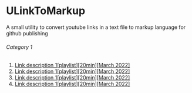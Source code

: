 # ULinkToMarkup
A small utility to convert youtube links in a text file to markup language for github publishing

###### Category 1
1. [Link description 1[playlist][20min][March 2022]](https://www.youtube.com/)
2. [Link description 1[playlist][20min][March 2022]](https://www.youtube.com/)
3. [Link description 1[playlist][20min][March 2022]](https://www.youtube.com/) 
4. [Link description 1[playlist][20min][March 2022]](https://www.youtube.com/) 
